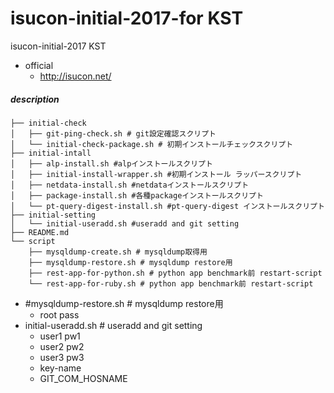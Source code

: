 # isucon-initial-2017-for KST

isucon-initial-2017 KST

- official
    - http://isucon.net/

##### description

```
├── initial-check
│   ├── git-ping-check.sh # git設定確認スクリプト
│   └── initial-check-package.sh # 初期インストールチェックスクリプト
├── initial-intall
│   ├── alp-install.sh #alpインストールスクリプト
│   ├── initial-install-wrapper.sh #初期インストール ラッパースクリプト
│   ├── netdata-install.sh #netdataインストールスクリプト
│   ├── package-install.sh #各種packageインストールスクリプト
│   └── pt-query-digest-install.sh #pt-query-digest インストールスクリプト
├── initial-setting
│   └── initial-useradd.sh #useradd and git setting 
├── README.md
└── script
    ├── mysqldump-create.sh # mysqldump取得用
    ├── mysqldump-restore.sh # mysqldump restore用
    ├── rest-app-for-python.sh # python app benchmark前 restart-script
    └── rest-app-for-ruby.sh # python app benchmark前 restart-script
```

* #mysqldump-restore.sh # mysqldump restore用
	* root pass
* initial-useradd.sh # useradd and git setting
	* user1 pw1
	* user2 pw2
	* user3 pw3
	* key-name
	* GIT\_COM\_HOSNAME
